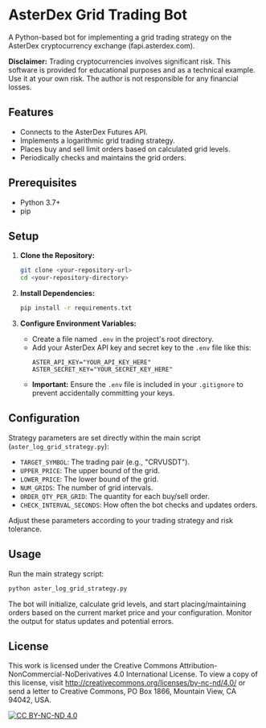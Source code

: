 # AsterDex Grid Trading Bot

A Python-based bot for implementing a grid trading strategy on the AsterDex cryptocurrency exchange (fapi.asterdex.com).

**Disclaimer:** Trading cryptocurrencies involves significant risk. This software is provided for educational purposes and as a technical example. Use it at your own risk. The author is not responsible for any financial losses.

## Features

*   Connects to the AsterDex Futures API.
*   Implements a logarithmic grid trading strategy.
*   Places buy and sell limit orders based on calculated grid levels.
*   Periodically checks and maintains the grid orders.

## Prerequisites

*   Python 3.7+
*   pip

## Setup

1.  **Clone the Repository:**
    ```bash
    git clone <your-repository-url>
    cd <your-repository-directory>
    ```

2.  **Install Dependencies:**
    ```bash
    pip install -r requirements.txt
    ```

3.  **Configure Environment Variables:**
    *   Create a file named `.env` in the project's root directory.
    *   Add your AsterDex API key and secret key to the `.env` file like this:
        ```dotenv
        ASTER_API_KEY="YOUR_API_KEY_HERE"
        ASTER_SECRET_KEY="YOUR_SECRET_KEY_HERE"
        ```
    *   **Important:** Ensure the `.env` file is included in your `.gitignore` to prevent accidentally committing your keys.

## Configuration

Strategy parameters are set directly within the main script (`aster_log_grid_strategy.py`):

*   `TARGET_SYMBOL`: The trading pair (e.g., "CRVUSDT").
*   `UPPER_PRICE`: The upper bound of the grid.
*   `LOWER_PRICE`: The lower bound of the grid.
*   `NUM_GRIDS`: The number of grid intervals.
*   `ORDER_QTY_PER_GRID`: The quantity for each buy/sell order.
*   `CHECK_INTERVAL_SECONDS`: How often the bot checks and updates orders.

Adjust these parameters according to your trading strategy and risk tolerance.

## Usage

Run the main strategy script:

```bash
python aster_log_grid_strategy.py
```

The bot will initialize, calculate grid levels, and start placing/maintaining orders based on the current market price and your configuration. Monitor the output for status updates and potential errors.

## License

This work is licensed under the Creative Commons Attribution-NonCommercial-NoDerivatives 4.0 International License. To view a copy of this license, visit <http://creativecommons.org/licenses/by-nc-nd/4.0/> or send a letter to Creative Commons, PO Box 1866, Mountain View, CA 94042, USA.

[![CC BY-NC-ND 4.0](https://licensebuttons.net/l/by-nc-nd/4.0/88x31.png)](http://creativecommons.org/licenses/by-nc-nd/4.0/) 